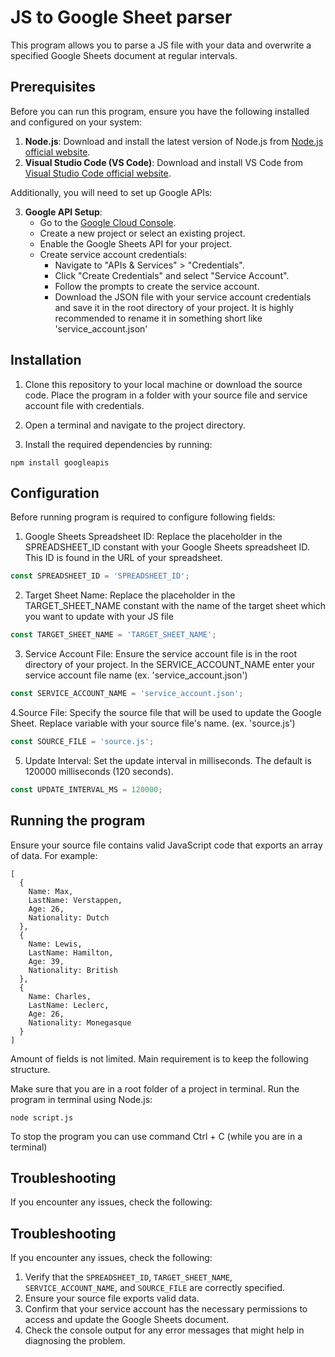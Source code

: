   # JS to Google Sheet parser

This program allows you to parse a JS file with your data and overwrite a specified Google Sheets document at regular intervals.

## Prerequisites

Before you can run this program, ensure you have the following installed and configured on your system:

1. **Node.js**: Download and install the latest version of Node.js from [Node.js official website](https://nodejs.org/).
2. **Visual Studio Code (VS Code)**: Download and install VS Code from [Visual Studio Code official website](https://code.visualstudio.com/).

Additionally, you will need to set up Google APIs:

3. **Google API Setup**:
   - Go to the [Google Cloud Console](https://console.cloud.google.com/).
   - Create a new project or select an existing project.
   - Enable the Google Sheets API for your project.
   - Create service account credentials:
     - Navigate to "APIs & Services" > "Credentials".
     - Click "Create Credentials" and select "Service Account".
     - Follow the prompts to create the service account.
     - Download the JSON file with your service account credentials and save it in the root directory of your project. It is highly recommended to rename it in something short like 'service_account.json'

## Installation

1. Clone this repository to your local machine or download the source code. Place the program in a folder with your source file and service account file with credentials.

2. Open a terminal and navigate to the project directory.

3. Install the required dependencies by running:
   
```console
npm install googleapis
```

## Configuration

Before running program is required to configure following fields:

1. Google Sheets Spreadsheet ID: Replace the placeholder in the SPREADSHEET_ID constant with your Google Sheets spreadsheet ID. This ID is found in the URL of your spreadsheet.
   
```javascript
const SPREADSHEET_ID = 'SPREADSHEET_ID';
```

2. Target Sheet Name: Replace the placeholder in the TARGET_SHEET_NAME constant with the name of the target sheet which you want to update with your JS file
   
```javascript
const TARGET_SHEET_NAME = 'TARGET_SHEET_NAME';
```

3. Service Account File: Ensure the service account file is in the root directory of your project. In the SERVICE_ACCOUNT_NAME enter your service account file name (ex. 'service_account.json')
   
```javascript
const SERVICE_ACCOUNT_NAME = 'service_account.json';
```

4.Source File: Specify the source file that will be used to update the Google Sheet. Replace variable with your source file's name. (ex. 'source.js')

```javascript
const SOURCE_FILE = 'source.js';
```

5. Update Interval: Set the update interval in milliseconds. The default is 120000 milliseconds (120 seconds).

```javascript
const UPDATE_INTERVAL_MS = 120000;
```

## Running the program

Ensure your source file contains valid JavaScript code that exports an array of data. For example:

```console
[
  {
    Name: Max,
    LastName: Verstappen,
    Age: 26,
    Nationality: Dutch
  },
  {
    Name: Lewis,
    LastName: Hamilton,
    Age: 39,
    Nationality: British
  },
  {
    Name: Charles,
    LastName: Leclerc,
    Age: 26,
    Nationality: Monegasque
  }
]
```
Amount of fields is not limited. Main requirement is to keep the following structure.

Make sure that you are in a root folder of a project in terminal. Run the program in terminal using Node.js:

```console
node script.js
```

To stop the program you can use command Ctrl + C (while you are in a terminal)

## Troubleshooting

If you encounter any issues, check the following:

## Troubleshooting

If you encounter any issues, check the following:

1. Verify that the `SPREADSHEET_ID`, `TARGET_SHEET_NAME`, `SERVICE_ACCOUNT_NAME`, and `SOURCE_FILE` are correctly specified.
2. Ensure your source file exports valid data.
3. Confirm that your service account has the necessary permissions to access and update the Google Sheets document.
4. Check the console output for any error messages that might help in diagnosing the problem.

